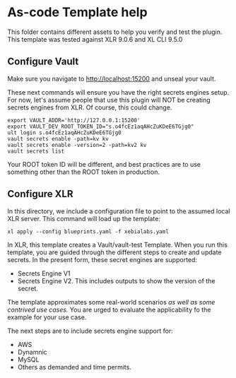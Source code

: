 # As-code Template help

This folder contains different assets to help you verify and test the plugin.
This template was tested against XLR 9.0.6 and XL CLI 9.5.0

## Configure Vault

Make sure you navigate to [http://localhost:15200](http://localhost:15200)
and unseal  your vault.

These next commands will ensure you have the right secrets engines setup.
For now, let's assume people that use this plugin will NOT be creating secrets
engines from XLR.  Of course, this could change.

```shell script
export VAULT_ADDR='http://127.0.0.1:15200'
export VAULT_DEV_ROOT_TOKEN_ID="s.o4fcEz1aqAHcZuKDeE6TGjg0"
ult login s.o4fcEz1aqAHcZuKDeE6TGjg0
vault secrets enable -path=kv kv
vault secrets enable -version=2 -path=kv2 kv
vault secrets list
```

Your ROOT token ID will be different, and best practices are to use something
other than the ROOT token in production.

## Configure XLR

In this directory, we include a configuration file to point to the assumed
local XLR server.  This command will load up the template:

```shell script
xl apply --config blueprints.yaml -f xebialabs.yaml
```

In XLR, this template creates a Vault/vault-test Template.  When you run this
template, you are guided through the different steps to create and update
secrets.  In the present form, these secret engines are supported:

- Secrets Engine V1
- Secrets Engine V2.  This includes outputs to show the version of the secret.

The template approximates some real-world scenarios *as well as some contrived
use cases.*  You are urged to evaluate the applicability fo the example for
your use case.

The next steps are to include secrets engine support for:

- AWS
- Dynamnic
- MySQL
- Others as demanded and time permits.
